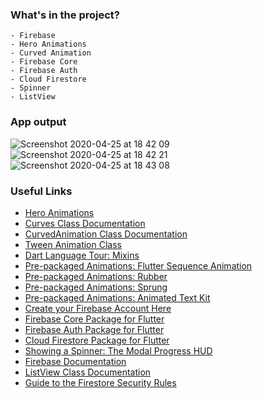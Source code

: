 ### What's in the project?
```
- Firebase
- Hero Animations
- Curved Animation
- Firebase Core
- Firebase Auth
- Cloud Firestore
- Spinner
- ListView
```

### App output
![Screenshot 2020-04-25 at 18 42 09](https://user-images.githubusercontent.com/26361028/80280868-b1d01d00-8724-11ea-8466-212c4c2d55ae.png)
![Screenshot 2020-04-25 at 18 42 21](https://user-images.githubusercontent.com/26361028/80280873-b4327700-8724-11ea-955c-6b78ab24a05c.png)
![Screenshot 2020-04-25 at 18 43 08](https://user-images.githubusercontent.com/26361028/80280874-b4cb0d80-8724-11ea-9ea4-595ac74e4f50.png)


### Useful Links
* [Hero Animations](https://flutter.dev/docs/development/ui/animations/hero-animations)
* [Curves Class Documentation](https://docs.flutter.io/flutter/animation/Curves-class.html)
* [CurvedAnimation Class Documentation](https://docs.flutter.io/flutter/animation/CurvedAnimation-class.html)
* [Tween Animation Class](https://docs.flutter.io/flutter/animation/Tween-class.html)
* [Dart Language Tour: Mixins](https://www.dartlang.org/guides/language/language-tour#adding-features-to-a-class-mixins)
* [Pre-packaged Animations: Flutter Sequence Animation](https://pub.dartlang.org/packages/flutter_sequence_animation)
* [Pre-packaged Animations: Rubber](https://pub.dartlang.org/packages/rubber)
* [Pre-packaged Animations: Sprung](https://pub.dartlang.org/packages/sprung)
* [Pre-packaged Animations: Animated Text Kit](https://pub.dartlang.org/packages/animated_text_kit)
* [Create your Firebase Account Here](https://firebase.google.com/)
* [Firebase Core Package for Flutter](https://pub.dartlang.org/packages/firebase_core)
* [Firebase Auth Package for Flutter](https://pub.dartlang.org/packages/firebase_auth)
* [Cloud Firestore Package for Flutter](https://pub.dartlang.org/packages/cloud_firestore)
* [Showing a Spinner: The Modal Progress HUD](https://pub.dartlang.org/packages/modal_progress_hud)
* [Firebase Documentation](https://firebase.google.com/docs/)
* [ListView Class Documentation](https://docs.flutter.io/flutter/widgets/ListView-class.html)
* [Guide to the Firestore Security Rules](https://firebase.google.com/docs/firestore/security/get-started)
